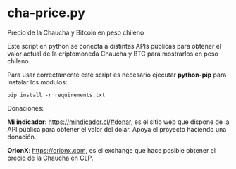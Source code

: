 # cha-price.py
Precio de la Chaucha y Bitcoin en peso chileno

Este script en python se conecta a distintas APIs públicas para obtener el valor actual de la criptomoneda Chaucha y BTC para mostrarlos en
peso chileno.

Para usar correctamente este script es necesario ejecutar **python-pip** para instalar los modulos:

`pip install -r requirements.txt`

Donaciones:

**Mi indicador**: https://mindicador.cl/#donar, es el sitio web que dispone de la API pública para obtener el valor del dolar. Apoya el proyecto haciendo una donación.

**OrionX**: https://orionx.com, es el exchange que hace posible obtener el precio de la Chaucha en CLP.
